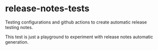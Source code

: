 # release-notes-tests
Testing configurations and github actions to create automatic release testing notes.

This test is just a playground to experiment with release notes automatic generation.
